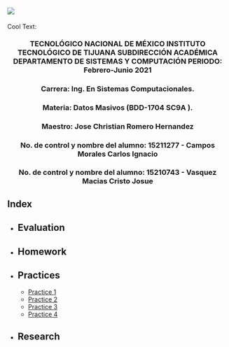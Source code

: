 # ![](https://images.cooltext.com/5511585.png)
<a href="http://cooltext.com" target="_top"><img src="https://cooltext.com/images/ct_pixel.gif" width="80" height="15" alt="Cool Text: Logo and Graphics Generator" border="0" /></a>
### <p align="center" > TECNOLÓGICO NACIONAL DE MÉXICO INSTITUTO TECNOLÓGICO DE TIJUANA SUBDIRECCIÓN ACADÉMICA DEPARTAMENTO DE SISTEMAS Y COMPUTACIÓN PERIODO: Febrero-Junio  2021</p>

###  <p align="center">  Carrera: Ing. En Sistemas Computacionales. 
### <p align="center"> Materia: 	Datos Masivos (BDD-1704 SC9A	).</p>

### <p align="center">  Maestro: Jose Christian Romero Hernandez	</p>
### <p align="center">  No. de control y nombre del alumno: 15211277 - Campos Morales Carlos Ignacio</p>
### <p align="center">  No. de control y nombre del alumno: 15210743 - Vasquez Macias Cristo Josue</p>

## Index

* ## Evaluation
  
* ## Homework

* ## Practices
  
  * [Practice 1](https://github.com/IgnacioCCM/Mineria_de_datos/tree/unit1/unit1/Practices/Practice-1)
  * [Practice 2](https://github.com/IgnacioCCM/Mineria_de_datos/tree/unit1/unit1/Practices/Practice-2)
  * [Practice 3](https://github.com/IgnacioCCM/Mineria_de_datos/tree/unit1/unit1/Practices/Practice-3)
  * [Practice 4](https://github.com/IgnacioCCM/Mineria_de_datos/tree/unit1/unit1/Practices/Practice-4)

* ## Research
